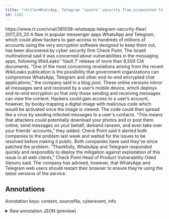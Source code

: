 ```yaml
---
title: "<title>WhatsApp, Telegram ‘severe’ security flaw pinpointed following #Vault7 release — RT Viral</title>"
id: 1162
---
```


<title>WhatsApp, Telegram ‘severe’ security flaw pinpointed following #Vault7 release — RT Viral</title>
<source> https://www.rt.com/viral/381038-whatsapp-telegram-security-flaw/ </source>
<date> 2017_03_20 </date>
<text>
A flaw in popular messenger apps WhatsApp and Telegram, which could allow hackers to gain access to hundreds of millions of accounts using the very encryption software designed to keep them out, has been discovered by cyber security firm Check Point.
The Israeli multinational said it was concerned about vulnerabilities in the messaging apps, following WikiLeaks’ ‘Vault 7’ release of more than 8,500 CIA documents.
“One of the most concerning revelations arising from the recent WikiLeaks publication is the possibility that government organizations can compromise WhatsApp, Telegram and other end-to-end encrypted chat applications,” the company said in a blog post.
These online versions mirror all messages sent and received by a user’s mobile device, which deploys end-to-end encryption so that only those sending and receiving messages can view the content.
Hackers could gain access to a user’s account, however, by booby-trapping a digital image with malicious code which would be activated once the image is viewed.
The code could then spread like a virus by sending infected messages to a user's contacts.
“This means that attackers could potentially download your photos and or post them online, send messages on your behalf, demand ransom, and even take over your friends’ accounts,” they added.
Check Point said it alerted both companies to the problem last week and waited for the issues to be resolved before making it public.
Both companies have said they’ve since patched the problem.
“Thankfully, WhatsApp and Telegram responded quickly and responsibly to deploy the mitigation against exploitation of this issue in all web clients,” Check Point Head of Product Vulnerability Oded Vanunu said.
The company has advised, however, that WhatsApp and Telegram web users should restart their browser to ensure they’re using the latest versions of the service.
</text>



## Annotations

Annotation keys: content, sourcefile, cyberevent, info

<details>
<summary>Raw annotation JSON (preview)</summary>

```json
{
  "content": "A flaw in popular messenger apps WhatsApp and Telegram, which could allow hackers to gain access to hundreds of millions of accounts using the very encryption software designed to keep them out, has been discovered by cyber security firm Check Point. The Israeli multinational said it was concerned about vulnerabilities in the messaging apps, following WikiLeaks\u2019 \u2018Vault 7\u2019 release of more than 8,500 CIA documents. \u201cOne of the most concerning revelations arising from the recent WikiLeaks publication is the possibility that government organizations can compromise WhatsApp, Telegram and other end-to-end encrypted chat applications,\u201d the company said in a blog post. These online versions mirror all messages sent and received by a user\u2019s mobile device, which deploys end-to-end encryption so that only those sending and receiving messages can view the content. Hackers could gain access to a user\u2019s account, however, by booby-trapping a digital image with malicious code which would be activated once the image is viewed. The code could then spread like a virus by sending infected messages to a user's contacts. \u201cThis means that attackers could potentially download your photos and or post them online, send messages on your behalf, demand ransom, and even take over your friends\u2019 accounts,\u201d they added. Check Point said it alerted both companies to the problem last week and waited for the issues to be resolved before making it public. Both companies have said they\u2019ve since patched the problem. \u201cThankfully, WhatsApp and Telegram responded quickly and responsibly to deploy the mitigation against exploitation of this issue in all web clients,\u201d Check Point Head of Product Vulnerability Oded Vanunu said. The company has advised, however, that WhatsApp and Telegram web users should restart their browser to ensure they\u2019re using the latest versions of the service",
  "sourcefile": "1162.txt",
  "cyberevent": {
    "hopper": [
      {
        "index": 0,
        "relation": "Same",
        "events": [
          {
            "index": "E4",
            "type": "Vulnerability-related",
            "realis": "Actual",
            "nugget": {
              "startOffset": 1329,
              "index": "T13",
              "endOffset": 1336,
              "text": "alerted"
            },
            "argument": [
              {
                "index": "T16",
                "external_reference": {
                  "wikidataid": "Q38"
                },
                "endOffset": 1328,
                "role": {
                  "type": "Discoverer"
                },
                "text": "it",
                "startOffset": 1326,
                "type": "Organization"
              },
              {
                "index": "T9",
                "text": "the problem",
                "endOffset": 1366,
                "role": {
                  "type": "Vulnerability"
                },
                "startOffset": 1355,
                "type": "Vulnerability"
              },
              {
                "index": "T10",
                "text": "last week",
                "endOffset": 1376,
                "role": {
                  "type": "Time"
                },
                "startOffset": 1367,
                "type": "Time"
              }
            ],
            "subtype": "DiscoverVulnerability"
          },
          {
            "index": "E5",
            "type": "Vulnerability-related",
            "realis": "Actual",
            "nugget": {
              "startOffset": 1321,
              "index": "T14",
              "endOffset": 1325,
              "text": "said"
            },
            "argument": [
              {
                "index": "T15",
                "external_reference": {
                  "dbpediaURI": "http://dbpedia.org/resource/Check_Point",
                  "wikidataid": "Q176587"
                },
             
```
</details>
